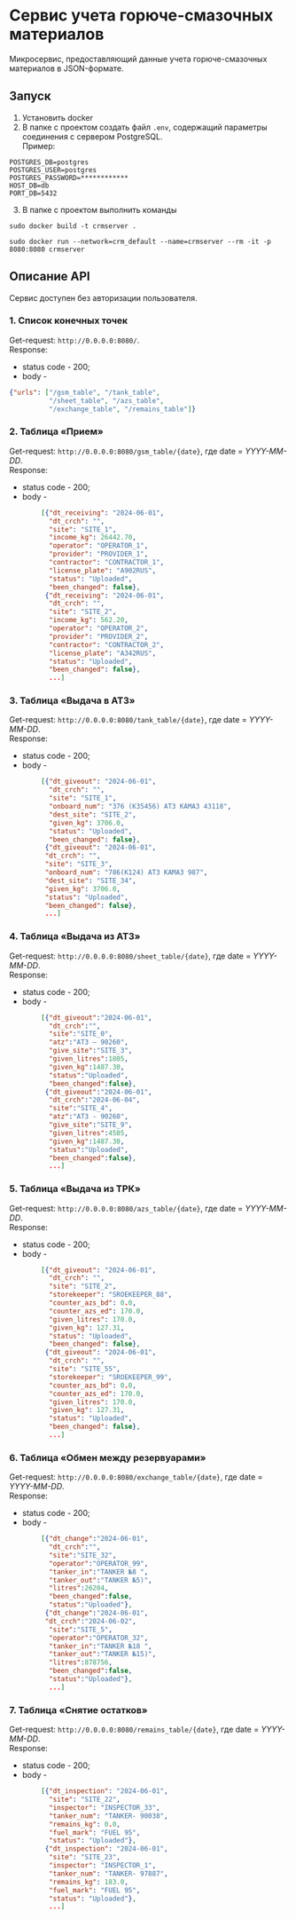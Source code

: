 # Сервис учета горюче-смазочных материалов
Микросервис, предоставляющий данные учета горюче-смазочных материалов в JSON-формате.
## Запуск
1. Установить docker 
2. В папке с проектом создать файл `.env`, содержащий параметры соединения с сервером PostgreSQL.<br>
Пример:
```text
POSTGRES_DB=postgres
POSTGRES_USER=postgres
POSTGRES_PASSWORD=************
HOST_DB=db
PORT_DB=5432
```
3. В папке с проектом выполнить команды
```commandline
sudo docker build -t crmserver .
```
```commandline
sudo docker run --network=crm_default --name=crmserver --rm -it -p 8080:8080 crmserver
```
## Описание API
Сервис доступен без авторизации пользователя.
### 1. Список конечных точек
Get-request: `http://0.0.0.0:8080/`.<br>
Response: 

- status code - 200; <br>
- body -
```json 
{"urls": ["/gsm_table", "/tank_table", 
          "/sheet_table", "/azs_table", 
          "/exchange_table", "/remains_table"]}
```
### 2. Таблица «Прием»
Get-request: `http://0.0.0.0:8080/gsm_table/{date}`, где date = _YYYY-MM-DD_.<br>
Response:<br> 
- status code - 200; <br>
- body - 
```json
        [{"dt_receiving": "2024-06-01", 
          "dt_crch": "", 
          "site": "SITE_1", 
          "income_kg": 26442.70, 
          "operator": "OPERATOR_1", 
          "provider": "PROVIDER_1", 
          "contractor": "CONTRACTOR_1", 
          "license_plate": "A902RUS", 
          "status": "Uploaded", 
          "been_changed": false}, 
         {"dt_receiving": "2024-06-01", 
          "dt_crch": "", 
          "site": "SITE_2", 
          "income_kg": 562.20, 
          "operator": "OPERATOR_2", 
          "provider": "PROVIDER_2", 
          "contractor": "CONTRACTOR_2", 
          "license_plate": "A342RUS", 
          "status": "Uploaded", 
          "been_changed": false},
          ...]
```
### 3. Таблица «Выдача в АТЗ»
Get-request: `http://0.0.0.0:8080/tank_table/{date}`, где date = _YYYY-MM-DD_.<br>
Response:<br> 
- status code - 200; <br>
- body - 
```json
        [{"dt_giveout": "2024-06-01", 
          "dt_crch": "", 
          "site": "SITE_1", 
          "onboard_num": "376 (К35456) АТЗ КАМАЗ 43118", 
          "dest_site": "SITE_2", 
          "given_kg": 3706.0, 
          "status": "Uploaded", 
          "been_changed": false}, 
         {"dt_giveout": "2024-06-01", 
         "dt_crch": "",
         "site": "SITE_3", 
         "onboard_num": "786(К124) АТЗ КАМАЗ 987", 
         "dest_site": "SITE_34", 
         "given_kg": 3706.0, 
         "status": "Uploaded", 
         "been_changed": false},
         ...]
```
### 4. Таблица «Выдача из АТЗ»
Get-request: `http://0.0.0.0:8080/sheet_table/{date}`, где date = _YYYY-MM-DD_.<br>
Response:<br> 
- status code - 200; <br>
- body - 
```json
        [{"dt_giveout":"2024-06-01",
          "dt_crch":"",
          "site":"SITE_0",
          "atz":"АТЗ — 90260",
          "give_site":"SITE_3",
          "given_litres":1805,
          "given_kg":1487.30,
          "status":"Uploaded",
          "been_changed":false}, 
         {"dt_giveout":"2024-06-01",
          "dt_crch":"2024-06-04",
          "site":"SITE_4",
          "atz":"АТЗ - 90260",
          "give_site":"SITE_9",
          "given_litres":4505,
          "given_kg":1487.30,
          "status":"Uploaded",
          "been_changed":false},
          ...]
```
### 5. Таблица «Выдача из ТРК»
Get-request: `http://0.0.0.0:8080/azs_table/{date}`, где date = _YYYY-MM-DD_.<br>
Response:<br> 
- status code - 200; <br>
- body - 
```json
        [{"dt_giveout": "2024-06-01", 
          "dt_crch": "", 
          "site": "SITE_2", 
          "storekeeper": "SROEKEEPER_88", 
          "counter_azs_bd": 0.0, 
          "counter_azs_ed": 170.0, 
          "given_litres": 170.0, 
          "given_kg": 127.31, 
          "status": "Uploaded", 
          "been_changed": false},
         {"dt_giveout": "2024-06-01", 
          "dt_crch": "", 
          "site": "SITE_55", 
          "storekeeper": "SROEKEEPER_99", 
          "counter_azs_bd": 0.0, 
          "counter_azs_ed": 170.0, 
          "given_litres": 170.0, 
          "given_kg": 127.31, 
          "status": "Uploaded", 
          "been_changed": false},
          ...]
```
### 6. Таблица «Обмен между резервуарами»
Get-request: `http://0.0.0.0:8080/exchange_table/{date}`, где date = _YYYY-MM-DD_.<br>
Response:<br> 
- status code - 200; <br>
- body - 
```json
        [{"dt_change":"2024-06-01",
          "dt_crch":"",
          "site":"SITE_32",
          "operator":"OPERATOR_99",
          "tanker_in":"TANKER №8 ",
          "tanker_out":"TANKER №5)",
          "litres":26204,
          "been_changed":false,
          "status":"Uploaded"}, 
         {"dt_change":"2024-06-01",
         "dt_crch":"2024-06-02",
          "site":"SITE_5",
          "operator":"OPERATOR_32",
          "tanker_in":"TANKER №18 ",
          "tanker_out":"TANKER №15)",
          "litres":878756,
          "been_changed":false,
          "status":"Uploaded"},
          ...]
```
### 7. Таблица «Снятие остатков»
Get-request: `http://0.0.0.0:8080/remains_table/{date}`, где date = _YYYY-MM-DD_.<br>
Response:<br> 
- status code - 200; <br>
- body - 
```json
        [{"dt_inspection": "2024-06-01", 
          "site": "SITE_22", 
          "inspector": "INSPECTOR_33", 
          "tanker_num": "TANKER- 90038", 
          "remains_kg": 0.0, 
          "fuel_mark": "FUEL 95", 
          "status": "Uploaded"},
         {"dt_inspection": "2024-06-01",
          "site": "SITE_23", 
          "inspector": "INSPECTOR_1",
          "tanker_num": "TANKER- 97887", 
          "remains_kg": 183.0, 
          "fuel_mark": "FUEL 95", 
          "status": "Uploaded"},
          ...]
 ```

